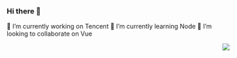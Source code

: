 ### Hi there 👋

🔭 I’m currently working on Tencent
🌱 I’m currently learning Node
👯 I’m looking to collaborate on Vue


<img align="right" src="https://github-readme-stats.vercel.app/api?username=erbing&show_icons=true&theme=cobalt&hide_title=true" />
